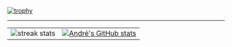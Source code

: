 
[![trophy](https://github-profile-trophy.vercel.app/?username=andrelramos&theme=onedark)](https://github.com/ryo-ma/github-profile-trophy)
_________
|     | |
|--------------|---------------|
|![streak stats](https://github-readme-streak-stats.herokuapp.com/?user=andrelramos)|[![André's GitHub stats](https://github-readme-stats.vercel.app/api?username=andrelramos)](https://github.com/anuraghazra/github-readme-stats)|
